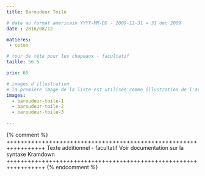 ```yaml
---
title: Baroudeur Toile

# date au format americain YYYY-MM-DD - 2009-12-31 = 31 dec 2009
date : 2016/08/12

matieres:
 - coton

# tour de tête pour les chapeaux - facultatif
taille: 56.5

prix: 65

# images d'illustration
# la première image de la liste est utilisée comme illustration de l'article dans les pages de listing.
images:
  - baroudeur-toile-1
  - baroudeur-toile-2
  - baroudeur-toile-3

---
```

{% comment %} +++++++++++++++++++++++++++++++++++++++++++++++++++++++++++++++++
              Texte additionnel - facultatif
              Voir documentation sur la syntaxe Kramdown
+++++++++++++++++++++++++++++++++++++++++++++++++++++++++++++++++ {% endcomment %}
